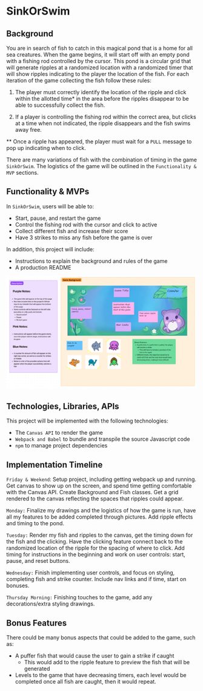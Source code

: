 # SinkOrSwim

## Background 
You are in search of fish to catch in this magical pond that is a home for all sea creatures.
When the game begins, it will start off with an empty pond with a fishing rod controlled by the cursor. This pond is a circular grid that will generate ripples at a randomized location with a randomized timer that will show ripples indicating to the player the location of the fish. For each iteration of the game collecting the fish follow these rules: 

1) The player must correctly identify the location of the ripple and click within the allotted time* in the area before the ripples disappear to be able to successfully collect the fish. 

2) If a player is controlling the fishing rod within the correct area, but clicks at a time when not indicated, the ripple disappears and the fish swims away free. 

** Once a ripple has appeared, the player must wait for a `PULL` message to pop up indicating when to click. 

There are many variations of fish with the combination of timing in the game `SinkOrSwim`. The logistics of the game will be outlined in the `Functionality & MVP` sections. 

## Functionality & MVPs 

In `SinkOrSwim`, users will be able to:
- Start, pause, and restart the game 
- Control the fishing rod with the cursor and click to active 
- Collect different fish and increase their score 
- Have 3 strikes to miss any fish before the game is over 

In addition, this project will include:

- Instructions to explain the background and rules of the game
- A production README 

![img](pictures/outline.png)

## Technologies, Libraries, APIs

This project will be implemented with the following technologies: 

- The `Canvas API` to render the game
- `Webpack and Babel` to bundle and transpile the source Javascript code 
-  `npm` to manage project dependencies 

## Implementation Timeline 

`Friday & Weekend`: Setup project, including getting webpack up and running. Get canvas to show up on the screen, and spend time getting comfortable with the Canvas API. Create Background and Fish classes. Get a grid rendered to the canvas reflecting the spaces that ripples could appear. 

`Monday:` Finalize my drawings and the logistics of how the game is run, have all my features to be added completed through pictures. Add ripple effects and timing to the pond.

`Tuesday:` Render my fish and ripples to the canvas, get the timing down for the fish and the clicking. Have the clicking feature connect back to the randomized location of the ripple for the spacing of where to click. Add timing for instructions in the beginning and work on user controls: start, pause, and reset buttons. 

`Wednesday:` Finish implementing user controls, and focus on styling, completing fish and strike counter. Include nav links and if time, start on bonuses.

`Thursday Morning:` Finishing touches to the game, add any decorations/extra styling drawings. 

## Bonus Features 

There could be many bonus aspects that could be added to the game, such as: 
- A puffer fish that would cause the user to gain a strike if caught 
    - This would add to the ripple feature to preview the fish that will be generated 
- Levels to the game that have decreasing timers, each level would be completed once all fish are caught, then it would repeat. 
